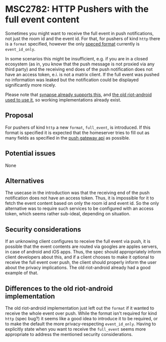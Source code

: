 # MSC2782: HTTP Pushers with the full event content

Sometimes you might want to receive the full event in push notifications, not just the room id and
the event id. For that, for pushers of kind `http` there is a `format` specified, however the only
[speced format](https://matrix.org/docs/spec/client_server/latest#post-matrix-client-r0-pushers-set)
currently is `event_id_only`.

In some scenarios this might be insufficient, e.g. if you are in a closed ecosystem (as in, you know
that the push message is not proxied via any third party) and the receiving end does of the push
notification does not have an access token, e.i. is not a matrix client. If the full event was pushed
no information was leaked but the notification could be displayed significantly more nicely.

Please note that [synapse already supports this](https://github.com/matrix-org/synapse/blob/develop/synapse/push/httppusher.py#L313),
and [the old riot-android used to use it](https://github.com/matrix-org/matrix-android-sdk/blob/develop/matrix-sdk/src/main/java/org/matrix/androidsdk/rest/client/PushersRestClient.java#L135-L137),
so working implementations already exist.

## Proposal

For pushers of kind `http` a new `format`, `full_event`, is introduced. If this format is specified
it is expected that the homeserver tries to fill out as many fields as specified in the [push gateway api](https://matrix.org/docs/spec/push_gateway/r0.1.1#post-matrix-push-v1-notify)
as possible.

## Potential issues

None

## Alternatives

The usecase in the introduction was that the receiving end of the push notification does not have an
access token. Thus, it is impossible for it to fetch the event content based on only the room id and
event id. So the only alternative was to require such services to be configured with an access token,
which seems rather sub-ideal, depending on situation.

## Security considerations

If an unknowing client configures to receive the full event via push, it is possible that the event
contents are routed via googles are apples servers, in case of android and iOS apps. Thus, the spec
should appropriately inform client developers about this, and if a client chooses to make it optional
to receive the full event over push, the client should properly inform the user about the privacy
implications. The old riot-android already had a good example of that.

## Differences to the old riot-android implementation

The old riot-android implementation just left out the `format` if it wanted to receive the whole event
over push. While the format isn't required for kind `http` (spec bug?) it seems like a good idea to
introduce it to be required, or to make the default the more privacy-respecting `event_id_only`. Having
to explicitly state when you want to receive the `full_event` seems more appropriate to address the
mentioned security considerations.
